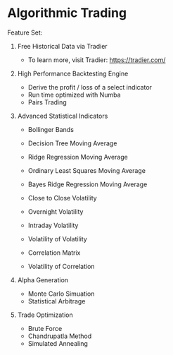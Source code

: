# Algorithmic Trading

Feature Set: 

1. Free Historical Data via Tradier

    - To learn more, visit Tradier: https://tradier.com/

2. High Performance Backtesting Engine

    - Derive the profit / loss of a select indicator
    - Run time optimized with Numba
    - Pairs Trading 

3. Advanced Statistical Indicators

    - Bollinger Bands
    - Decision Tree Moving Average
    - Ridge Regression Moving Average
    - Ordinary Least Squares Moving Average
    - Bayes Ridge Regression Moving Average

    - Close to Close Volatility
    - Overnight Volatility
    - Intraday Volatility
    - Volatility of Volatility

    - Correlation Matrix
    - Volatility of Correlation

4. Alpha Generation

    - Monte Carlo Simuation
    - Statistical Arbitrage

5. Trade Optimization

    - Brute Force
    - Chandrupatla Method
    - Simulated Annealing



